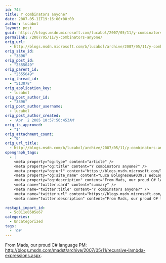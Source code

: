 ```yaml
---
id: 743
title: Y combinators anyone?
date: 2007-05-11T19:16:00+00:00
author: lucabol
layout: post
guid: https://blogs.msdn.microsoft.com/lucabol/2007/05/11/y-combinators-anyone/
permalink: /2007/05/11/y-combinators-anyone/
orig_url:
  - http://blogs.msdn.microsoft.com/b/lucabol/archive/2007/05/11/y-combinators-anyone.aspx
orig_site_id:
  - "3896"
orig_post_id:
  - "2555049"
orig_parent_id:
  - "2555049"
orig_thread_id:
  - "513078"
orig_application_key:
  - lucabol
orig_post_author_id:
  - "3896"
orig_post_author_username:
  - lucabol
orig_post_author_created:
  - 'Apr  2 2005 10:57:56:453AM'
orig_is_approved:
  - "1"
orig_attachment_count:
  - "0"
orig_url_title:
  - http://blogs.msdn.com/b/lucabol/archive/2007/05/11/y-combinators-anyone.aspx
opengraph_tags:
  - |
    <meta property="og:type" content="article" />
    <meta property="og:title" content="Y combinators anyone?" />
    <meta property="og:url" content="https://blogs.msdn.microsoft.com/lucabol/2007/05/11/y-combinators-anyone/" />
    <meta property="og:site_name" content="Luca Bolognese&#039;s WebLog" />
    <meta property="og:description" content="From Mads, our proud C# language PM: http://blogs.msdn.com/madst/archive/2007/05/11/recursive-lambda-expressions.aspx." />
    <meta name="twitter:card" content="summary" />
    <meta name="twitter:title" content="Y combinators anyone?" />
    <meta name="twitter:url" content="https://blogs.msdn.microsoft.com/lucabol/2007/05/11/y-combinators-anyone/" />
    <meta name="twitter:description" content="From Mads, our proud C# language PM: http://blogs.msdn.com/madst/archive/2007/05/11/recursive-lambda-expressions.aspx." />
    
restapi_import_id:
  - 5c011e0505e67
categories:
  - Uncategorized
tags:
  - 'C#'
---
```

From Mads, our proud C# language PM: <http://blogs.msdn.com/madst/archive/2007/05/11/recursive-lambda-expressions.aspx>.